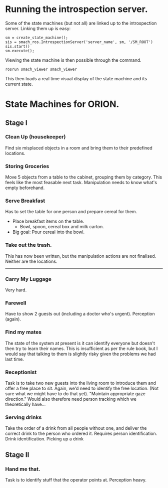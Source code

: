 # Running the introspection server.

Some of the state machines (but not all) are linked up to the introspection server. 
Linking them up is easy:
```
sm = create_state_machine();
sis = smach_ros.IntrospectionServer('server_name', sm, '/SM_ROOT')
sis.start()
sm.execute();
```
Viewing the state machine is then possible through the command.
```
rosrun smach_viewer smach_viewer
```
This then loads a real time visual display of the state machine and its current state.

# State Machines for ORION.

## Stage I

### Clean Up (housekeeper)

Find six misplaced objects in a room and bring them to their predefined locations.

### Storing Groceries

Move 5 objects from a table to the cabinet, grouping them by category.
This feels like the most feasable next task. 
Manipulation needs to know what's empty beforehand. 

### Serve Breakfast

Has to set the table for one person and prepare cereal for them. 
 - Place breakfast items on the table.
    - Bowl, spoon, cereal box and milk carton. 
 - Big goal: Pour cereal into the bowl.

### Take out the trash. 

This has now been written, but the manipulation actions are not finalised. Neither are the locations.



--------------------

### Carry My Luggage

Very hard.

### Farewell

Have to show 2 guests out (including a doctor who's urgent). 
Perception (again).

### Find my mates

The state of the system at present is it can identify everyone but doesn't then try to learn their names.
This is insufficient as per the rule book, but I would say that talking to them is slightly risky given the problems we had last time.

### Receptionist

Task is to take two new guests into the living room to introduce them and offer a free place to sit.
Again, we'd need to identify the free location. (Not sure what we might have to do that yet).
"Maintain appropriate gaze direction."
Would also therefore need person tracking which we theoretically have... 

### Serving drinks

Take the order of a drink from all people without one, and deliver the correct drink to the person who ordered it. 
Requires person identification.
Drink identification.
Picking up a drink

## Stage II

### Hand me that.

Task is to identify stuff that the operator points at. 
Perception heavy.